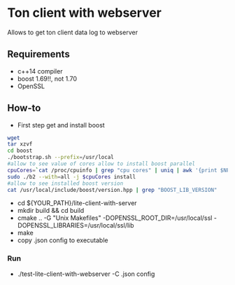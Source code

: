 # Ton client with webserver
 Allows to get ton client data log to webserver

## Requirements
 - c++14 compiler
 - boost 1.69!!, not 1.70
 - OpenSSL
## How-to
 - First step get and install boost
 ```sh 
 wget 
 tar xzvf 
 cd boost
 ./bootstrap.sh --prefix=/usr/local
 #allow to see value of cores allow to install boost parallel
 cpuCores=`cat /proc/cpuinfo | grep "cpu cores" | uniq | awk '{print $NF}'`
 sudo ./b2 --with=all -j $cpuCores install 
 #allow to see installed boost version
 cat /usr/local/include/boost/version.hpp | grep "BOOST_LIB_VERSION"
 ```
 - cd ${YOUR_PATH}/lite-client-with-server
 - mkdir build && cd build
 - cmake .. -G "Unix Makefiles" -DOPENSSL_ROOT_DIR=/usr/local/ssl -DOPENSSL_LIBRARIES=/usr/local/ssl/lib
 - make
 - copy .json config to executable
 ### Run
 - ./test-lite-client-with-webserver -C .json config